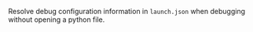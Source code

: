 Resolve debug configuration information in `launch.json` when debugging without opening a python file.
